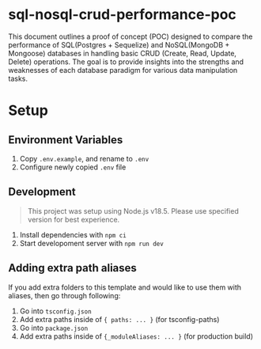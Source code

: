 # sql-nosql-crud-performance-poc

This document outlines a proof of concept (POC) designed to compare the performance of SQL(Postgres + Sequelize) and NoSQL(MongoDB + Mongoose) databases in handling basic CRUD (Create, Read, Update, Delete) operations. The goal is to provide insights into the strengths and weaknesses of each database paradigm for various data manipulation tasks.

# Setup

## Environment Variables

1. Copy `.env.example`, and rename to `.env`
2. Configure newly copied `.env` file

## Development

> This project was setup using Node.js v18.5. Please use specified version for best experience.

1. Install dependencies with `npm ci`
2. Start developoment server with `npm run dev`

## Adding extra path aliases

If you add extra folders to this template and would like to use them with aliases, then go through following:

1. Go into `tsconfig.json`
2. Add extra paths inside of `{ paths: ... }` (for tsconfig-paths)
3. Go into `package.json`
4. Add extra paths inside of `{_moduleAliases: ... }` (for production build)
